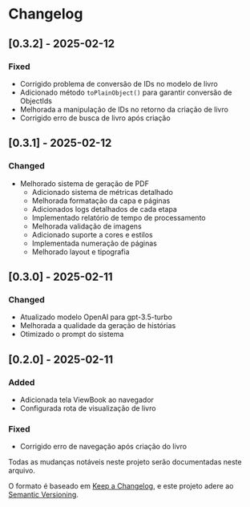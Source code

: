 # Changelog

## [0.3.2] - 2025-02-12

### Fixed
- Corrigido problema de conversão de IDs no modelo de livro
- Adicionado método `toPlainObject()` para garantir conversão de ObjectIds
- Melhorada a manipulação de IDs no retorno da criação de livro
- Corrigido erro de busca de livro após criação

## [0.3.1] - 2025-02-12

### Changed
- Melhorado sistema de geração de PDF
  - Adicionado sistema de métricas detalhado
  - Melhorada formatação da capa e páginas
  - Adicionados logs detalhados de cada etapa
  - Implementado relatório de tempo de processamento
  - Melhorada validação de imagens
  - Adicionado suporte a cores e estilos
  - Implementada numeração de páginas
  - Melhorado layout e tipografia

## [0.3.0] - 2025-02-11

### Changed
- Atualizado modelo OpenAI para gpt-3.5-turbo
- Melhorada a qualidade da geração de histórias
- Otimizado o prompt do sistema

## [0.2.0] - 2025-02-11

### Added
- Adicionada tela ViewBook ao navegador
- Configurada rota de visualização de livro

### Fixed
- Corrigido erro de navegação após criação do livro

Todas as mudanças notáveis neste projeto serão documentadas neste arquivo.

O formato é baseado em [Keep a Changelog](https://keepachangelog.com/pt-BR/1.0.0/),
e este projeto adere ao [Semantic Versioning](https://semver.org/lang/pt-BR/).